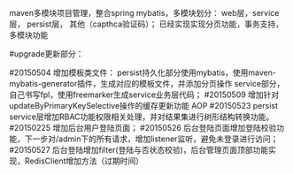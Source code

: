 maven多模块项目管理，整合spring mybatis，多模块划分： web层，service层， persist层， 其他（capthca验证码）；
已经实现实现分页功能，事务支持，多模块功能

#upgrade更新部分：

#20150504
	增加模板类文件：
		persist持久化部分使用mybatis，使用maven-mybatis-generator插件，生成对应的模板文件，并添加分页操作
		service部分，自己书写fpl，使用freemarker生成service业务层代码；
#20150509
	增加针对updateByPrimaryKeySelective操作的缓存更新功能 AOP
#20150523
	persist service层增加RBAC功能权限相关处理，并对结果集进行树形结构转换功能。
#20150225
	增加后台用户登陆页面；
#20150526
	后台登陆页面增加登陆校验功能，下一步对/admin下的所有请求，增加listener监听，避免未登录进行访问；
#20150527
	后台登陆增加filter(登陆与否状态校验)，后台管理页面顶部功能实现，RedisClient增加方法（过期时间）